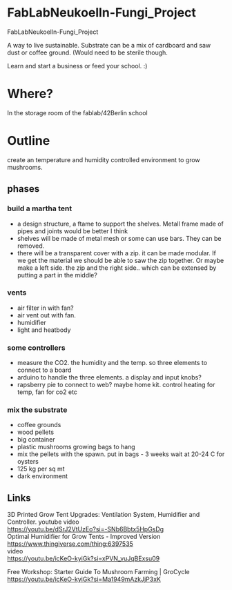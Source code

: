 # FabLabNeukoelln-Fungi_Project
FabLabNeukoelln-Fungi_Project

A way to live sustainable. 
Substrate can be a mix of cardboard and saw dust or coffee ground. (Would need to be sterile though.

Learn and start a business or feed your school. :)

# Where?
In the storage room of the fablab/42Berlin school

# Outline
create an temperature and humidity controlled environment to grow mushrooms.

## phases
### build a martha tent 
- a design structure, a ftame to support the shelves. Metall frame made of pipes and joints would be better I think
- shelves will be made of metal mesh or some can use bars. They can be removed.
- there will be a transparent cover with a zip. it can be made modular. If we get the material we should be able to
  saw the zip together. Or maybe make a left side. the zip and the right side.. which can be extensed by putting a part in the middle?

### vents
- air filter in with fan?
- air vent out with fan.
- humidifier
- light and heatbody

### some controllers
- measure the CO2. the humidity and the temp. so three elements to connect to a board
- arduino to handle the three elements. a display and input knobs?
- rapsberry pie to connect to web? maybe home kit. control heating for temp, fan for co2 etc 

### mix the substrate
- coffee grounds
- wood pellets
- big container
- plastic mushrooms growing bags to hang 
- mix the pellets with the spawn. put in bags - 3 weeks wait at 20-24 C for oysters
- 125 kg per sq mt
- dark environment

## Links  
3D Printed Grow Tent Upgrades: Ventilation System, Humidifier and Controller. youtube video  
https://youtu.be/dSrJ2VtUzEo?si=-SNb6Bbtx5HpGsDg  
Optimal Humidifier for Grow Tents - Improved Version  
https://www.thingiverse.com/thing:6397535  
video  
https://youtu.be/icKeO-kyiGk?si=xPVN_vuJqBExsu09  

Free Workshop: Starter Guide To Mushroom Farming | GroCycle  
https://youtu.be/icKeO-kyiGk?si=Ma1949mAzkJjP3xK
